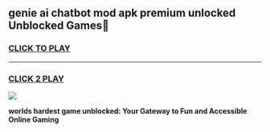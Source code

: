 
## genie ai chatbot mod apk premium unlocked Unblocked Games👋
<h3>
<a href="https://premium.freeplayer.one?title=genie_ai_chatbot_mod_apk_premium_unlocked&ref=16F">CLICK TO PLAY</a></h3>
<hr>

<h3>
<a href="https://premium.freeplayer.one?title=genie_ai_chatbot_mod_apk_premium_unlocked&ref=16F">CLICK 2 PLAY</a>
  
</h3>

<a href="https://premium.freeplayer.one?title=genie_ai_chatbot_mod_apk_premium_unlocked&ref=16F/"><img src="https://clearcache.store/games.png"></a>


**worlds hardest game unblocked: Your Gateway to Fun and Accessible Online Gaming**
